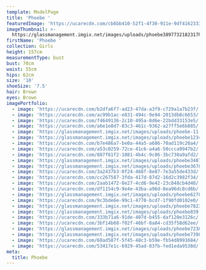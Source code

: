 ```yaml
---
template: ModelPage
title: 'Phoebe '
featuredImage: 'https://ucarecdn.com/cb6bb410-52f1-4f30-911e-9df416233393/'
imageThumbnail: >-
  https://glassmanagement.imgix.net/images/uploads/phoebe3897732182317headshot.png
firstName: 'Phoebe '
collection: Girls
height: 157cm
measurementType: bust
bust: 70cm
waist: 55cm
hips: 62cm
size: '10'
shoeSize: '7.5'
hair: Brown
eyes: Brown
imagePortfolio:
  - image: 'https://ucarecdn.com/b2dfa6f7-ad23-47da-a3f9-c729a1a7b23f/'
  - image: 'https://ucarecdn.com/ac99b1ac-e831-494c-9e94-2013db8c6653/'
  - image: 'https://ucarecdn.com/f4649136-2c10-495a-8d6e-22bdd33153e5/'
  - image: 'https://ucarecdn.com/a6e1e8d7-83c3-461c-9362-a27ff5e6b885/'
  - image: 'https://glassmanagement.imgix.net/images/uploads/phoebe-11.jpg'
  - image: 'https://glassmanagement.imgix.net/images/uploads/phoebe123456798765.jpg'
  - image: 'https://ucarecdn.com/b7e486a7-be0a-44a5-a686-70ad119c20a4/'
  - image: 'https://ucarecdn.com/a53c0259-72ce-41c6-a4a6-50ccca9947b2/'
  - image: 'https://ucarecdn.com/887f61f2-1081-4b4c-9c86-3bc730a9afd2/'
  - image: 'https://glassmanagement.imgix.net/images/uploads/phoebe348792.jpg'
  - image: 'https://glassmanagement.imgix.net/images/uploads/phoebe3678.jpg'
  - image: 'https://ucarecdn.com/3a2437b3-0f24-468f-8e87-7e3a55de433d/'
  - image: 'https://ucarecdn.com/cc267587-3fda-417d-87d2-16d2c3982f34/'
  - image: 'https://ucarecdn.com/2aab1472-0e27-4cd6-9e42-23c848cb4d48/'
  - image: 'https://ucarecdn.com/df1154c9-9e4e-43ba-a96d-8ea96dc8cd6b/'
  - image: 'https://glassmanagement.imgix.net/images/uploads/phoebe62787319.jpg'
  - image: 'https://ucarecdn.com/9c3bde6e-99c1-4770-bcd7-1f90fd0102e0/'
  - image: 'https://glassmanagement.imgix.net/images/uploads/phoebe78239.jpg'
  - image: 'https://glassmanagement.imgix.net/images/uploads/phoebe839.jpg'
  - image: 'https://ucarecdn.com/333b71a6-91de-407d-b455-daf120e3126c/'
  - image: 'https://ucarecdn.com/3bf14b68-f02f-46bf-8a84-cd35f58d62ee/'
  - image: 'https://glassmanagement.imgix.net/images/uploads/phoebe723890.jpg'
  - image: 'https://glassmanagement.imgix.net/images/uploads/phoebe7398210.jpg'
  - image: 'https://ucarecdn.com/68ad587f-5f45-48c3-b59e-fb54d8991684/'
  - image: 'https://ucarecdn.com/53417e1c-6929-45ad-83fb-fed1eda9538d/'
meta:
  title: Phoebe
---
```


